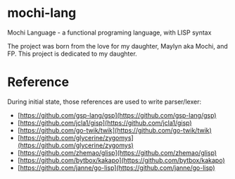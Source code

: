 # mochi-lang

Mochi Language - a functional programing language, with LISP syntax

The project was born from the love for my daughter, Maylyn aka Mochi, and FP. This project is dedicated to my daughter.

# Reference

During initial state, those references are used to write
parser/lexer:

- [https://github.com/gsp-lang/gsp](https://github.com/gsp-lang/gsp)
- [https://github.com/jcla1/gisp](https://github.com/jcla1/gisp)
- [https://github.com/go-twik/twik](https://github.com/go-twik/twik)
- [https://github.com/glycerine/zygomys](https://github.com/glycerine/zygomys)
- [https://github.com/zhemao/glisp](https://github.com/zhemao/glisp)
- [https://github.com/bytbox/kakapo](https://github.com/bytbox/kakapo)
- [https://github.com/janne/go-lisp](https://github.com/janne/go-lisp)



